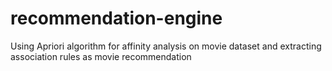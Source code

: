 # recommendation-engine
Using Apriori algorithm for affinity analysis on movie dataset and extracting association rules as movie recommendation

